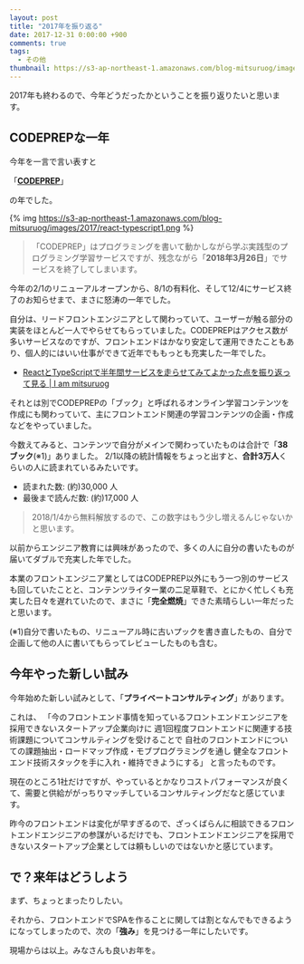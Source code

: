 ```yaml
---
layout: post
title: "2017年を振り返る"
date: 2017-12-31 0:00:00 +900
comments: true
tags:
  - その他
thumbnail: https://s3-ap-northeast-1.amazonaws.com/blog-mitsuruog/images/2017/2018.png
---
```

2017年も終わるので、今年どうだったかということを振り返りたいと思います。

## CODEPREPな一年

今年を一言で言い表すと

「**[CODEPREP](https://codeprep.jp/)**」

の年でした。

{% img https://s3-ap-northeast-1.amazonaws.com/blog-mitsuruog/images/2017/react-typescript1.png %}

>「CODEPREP」はプログラミングを書いて動かしながら学ぶ実践型のプログラミング学習サービスですが、残念ながら「**2018年3月26日**」でサービスを終了してしまいます。

今年の2/1のリニューアルオープンから、8/1の有料化、そして12/4にサービス終了のお知らせまで、まさに怒涛の一年でした。

自分は、リードフロントエンジニアとして関わっていて、ユーザーが触る部分の実装をほとんど一人でやらせてもらっていました。CODEPREPはアクセス数が多いサービスなのですが、フロントエンドはかなり安定して運用できたこともあり、個人的にはいい仕事ができて近年でももっとも充実した一年でした。

- [ReactとTypeScriptで半年間サービスを走らせてみてよかった点を振り返って見る \| I am mitsuruog](https://blog.mitsuruog.info/2017/08/look-back-react-typescript-after-half-year)

それとは別でCODEPREPの「ブック」と呼ばれるオンライン学習コンテンツを作成にも関わっていて、主にフロントエンド関連の学習コンテンツの企画・作成などをやっていました。

今数えてみると、コンテンツで自分がメインで関わっていたものは合計で「**38ブック**(※1)」ありました。
2/1以降の統計情報をちょっと出すと、**合計3万人**くらいの人に読まれているみたいです。

- 読まれた数:      (約)30,000 人
- 最後まで読んだ数: (約)17,000 人

> 2018/1/4から無料解放するので、この数字はもう少し増えるんじゃないかと思います。

以前からエンジニア教育には興味があったので、多くの人に自分の書いたものが届いてダブルで充実した年でした。

本業のフロントエンジニア業としてはCODEPREP以外にもう一つ別のサービスも回していたことと、コンテンツライター業の二足草鞋で、とにかく忙しくも充実した日々を遅れていたので、まさに「**完全燃焼**」できた素晴らしい一年だったと思います。

(※1)自分で書いたもの、リニューアル時に古いプックを書き直したもの、自分で企画して他の人に書いてもらってレビューしたものも含む。

## 今年やった新しい試み
今年始めた新しい試みとして、「**プライベートコンサルティング**」があります。

これは、
「今のフロントエンド事情を知っているフロントエンドエンジニアを採用できないスタートアップ企業向けに
週1回程度フロントエンドに関連する技術課題についてコンサルティングを受けることで
自社のフロントエンドについての課題抽出・ロードマップ作成・モブプログラミングを通し
健全なフロントエンド技術スタックを手に入れ・維持できようにする」
と言ったものです。

現在のところ1社だけですが、やっているとかなりコストパフォーマンスが良くて、需要と供給ががっちりマッチしているコンサルティングだなと感じています。

昨今のフロントエンドは変化が早すぎるので、ざっくばらんに相談できるフロントエンドエンジニアの参謀がいるだけでも、フロントエンドエンジニアを採用できないスタートアップ企業としては頼もしいのではないかと感じています。

## で？来年はどうしよう

まず、ちょっとまったりしたい。

それから、フロントエンドでSPAを作ることに関しては割となんでもできるようになってしまったので、次の「**強み**」を見つける一年にしたいです。

現場からは以上。みなさんも良いお年を。
